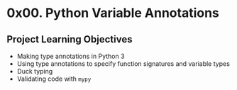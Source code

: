 # 0x00. Python Variable Annotations

## Project Learning Objectives
* Making type annotations in Python 3
* Using type annotations to specify function signatures and variable types
* Duck typing
* Validating code with `mypy`
